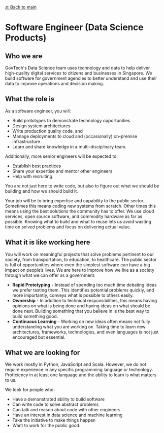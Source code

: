 [:back: Back to main](README.md)

# Software Engineer (Data Science Products)

## Who we are

GovTech's Data Science team uses technology and data to help deliver high-quality digital services to citizens and businesses in Singapore. We build software for government agencies to better understand and use their data to improve operations and decision making.

## What the role is

As a software engineer, you will:

- Build prototypes to demonstrate technology opportunities
- Design system architectures
- Write production quality code, and
- Manage deployments to cloud and (occasionally) on-premise infrastructure
- Learn and share knowledge in a multi-disciplinary team.

Additionally, more senior engineers will be expected to:

- Establish best practices
- Share your expertise and mentor other engineers
- Help with recruiting.

You are not just here to write code, but also to figure out what we should be building and how we should build it. 

Your job will be to bring expertise and capability to the public sector. Sometimes this means coding new systems from scratch. Other times this means using the best solutions the community has to offer. We use cloud services, open source software, and commodity hardware as far as possible. Knowing what to build and what to reuse lets us avoid wasting time on solved problems and focus on delivering actual value. 

## What it is like working here

You will work on meaningful projects that solve problems pertinent to our society, from transportation, to education, to healthcare. The public sector is full of opportunities where even the simplest software can have a big impact on people’s lives. We are here to improve how we live as a society through what we can offer as a government. 

- **Rapid Prototyping** - Instead of spending too much time debating ideas we prefer testing them. This identifies potential problems quickly, and more importantly, conveys what is possible to others easily. 
- **Ownership** - In addition to technical responsibilities, this means having opinions on what is being done and having ideas on what should be done next. Building something that you believe in is the best way to build something good. 
- **Continuous Learning** - Working on new ideas often means not fully understanding what you are working on. Taking time to learn new architectures, frameworks, technologies, and even languages is not just encouraged but essential. 

## What we are looking for

We work mostly in Python, JavaScript and Scala. However, we do not require experience in any specific programming language or technology. Proficiency in at least one language and the ability to learn is what matters to us. 

We look for people who:

- Have a demonstrated ability to build software
- Can write code to solve abstract problems
- Can talk and reason about code with other engineers
- Have an interest in data science and machine learning
- Take the initiative to make things happen
- Want to work for the public good.

